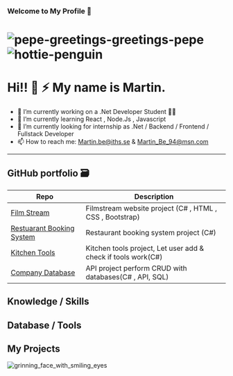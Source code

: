 ### Welcome to My Profile 👋
# ![pepe-greetings-greetings-pepe](https://user-images.githubusercontent.com/112393881/224658071-a2254ef2-8dd2-4ad7-b5ef-cb09d2fac57b.gif) ![hottie-penguin](https://user-images.githubusercontent.com/112393881/224658620-0e02984b-bfc9-4f0d-8f37-462da789ad1a.gif)

# Hi!! 👋 :zap: My name is Martin.

- 🔭 I’m currently working on a .Net Developer Student :technologist:
- 🌱 I’m currently learning React , Node.Js , Javascript
- 🤔 I’m currently looking for internship as .Net / Backend / Frontend / Fullstack Developer
- 📫 How to reach me: Martin.be@iths.se & Martin_Be_94@msn.com 
---

## GitHub portfolio :card_file_box:

| Repo                           | Description                                                   |
| ------------------------------ | ------------------------------------------------------------- |
| [Film Stream][FS]              | Filmstream website project  (C# , HTML , CSS , Bootstrap)     |
| [Restuarant Booking System][RS]| Restaurant booking system project  (C#)                       |
| [Kitchen Tools][KT]            | Kitchen tools project, Let user add & check if tools work(C#) |
| [Company Database][CD]         | API project perform CRUD with databases(C# , API, SQL)        |

[FS]: https://github.com/MartinBe94/FilmStream.git
[RS]: https://github.com/MartinBe94/Restuarant-Booking-System.git
[KT]: https://github.com/MartinBe94/Kitchen-Tools.git
[CD]: https://github.com/MartinBe94/Company.git


## Knowledge / Skills

## Database / Tools

## My Projects


![grinning_face_with_smiling_eyes](https://user-images.githubusercontent.com/112393881/224654256-fcd2e378-41b7-4e41-8f9f-bcdf737f83ee.gif) 

